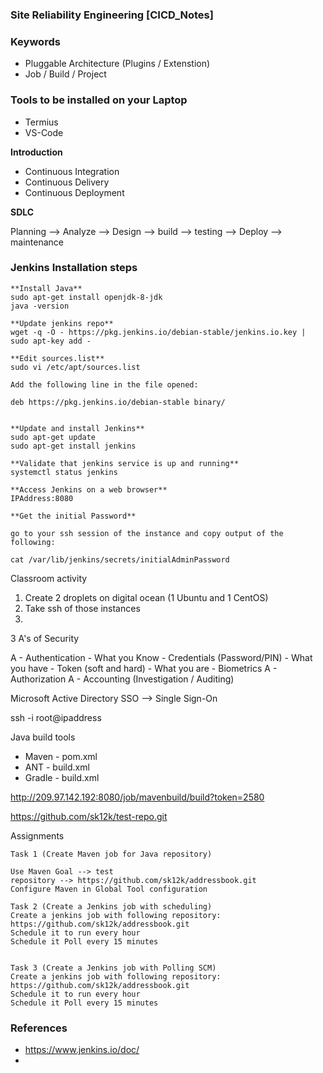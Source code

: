 ### ##########################
### Site Reliability Engineering [CICD_Notes]
### ##########################

### Keywords
- Pluggable Architecture (Plugins / Extenstion)
- Job / Build / Project


### Tools to be installed on your Laptop
- Termius
- VS-Code


**Introduction**

- Continuous Integration
- Continuous Delivery
- Continuous Deployment



**SDLC**

Planning --> Analyze --> Design --> build  --> testing --> Deploy --> maintenance


### Jenkins Installation steps

````
**Install Java**
sudo apt-get install openjdk-8-jdk
java -version

**Update jenkins repo**
wget -q -O - https://pkg.jenkins.io/debian-stable/jenkins.io.key | sudo apt-key add -

**Edit sources.list**
sudo vi /etc/apt/sources.list

Add the following line in the file opened:

deb https://pkg.jenkins.io/debian-stable binary/


**Update and install Jenkins**  
sudo apt-get update
sudo apt-get install jenkins

**Validate that jenkins service is up and running**
systemctl status jenkins

**Access Jenkins on a web browser**
IPAddress:8080

**Get the initial Password**

go to your ssh session of the instance and copy output of the following:

cat /var/lib/jenkins/secrets/initialAdminPassword

````


Classroom activity

1. Create 2 droplets on digital ocean (1 Ubuntu and 1 CentOS)
2. Take ssh of those instances
3. 


3 A's of Security

A - Authentication
       - What you Know - Credentials (Password/PIN)
       - What you have - Token (soft and hard) 
       - What you are  - Biometrics
A - Authorization
A - Accounting (Investigation / Auditing)

Microsoft Active Directory
SSO --> Single Sign-On

ssh -i <path> root@ipaddress

Java build tools
- Maven       - pom.xml
- ANT         - build.xml
- Gradle      - build.xml


http://209.97.142.192:8080/job/mavenbuild/build?token=2580





https://github.com/sk12k/test-repo.git


Assignments

````
Task 1 (Create Maven job for Java repository)

Use Maven Goal --> test
repository --> https://github.com/sk12k/addressbook.git
Configure Maven in Global Tool configuration

Task 2 (Create a Jenkins job with scheduling)
Create a jenkins job with following repository: https://github.com/sk12k/addressbook.git
Schedule it to run every hour
Schedule it Poll every 15 minutes


Task 3 (Create a Jenkins job with Polling SCM)
Create a jenkins job with following repository: https://github.com/sk12k/addressbook.git
Schedule it to run every hour
Schedule it Poll every 15 minutes

````



### References

- https://www.jenkins.io/doc/
- 
